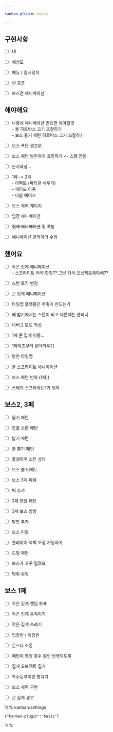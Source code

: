 ```yaml
---

kanban-plugin: basic

---
```


## 구현사항

- [ ] UI
- [ ] 해상도
- [ ] 메뉴 / 일시정지
- [ ] 씬 흐름
- [ ] 보스전 애니메이션


## 해야해요

- [ ] 나중에 애니메이션 받으면 해야할것<br>- 불 히트박스 크기 조절하기<br>- 보스 물기 패턴 히트박스 크기 조절하기
- [ ] 보스 폭탄 경고문
- [ ] 보스 패턴 발판까지 포함하게 <- 스팸 안됨
- [ ] 문서작성...
- [ ] 1페 -> 2페<br>- 이펙트 (파티클 배우기)<br>- 페이드 아웃<br>- 다음 페이즈
- [ ] 보스 체력 게이지
- [ ] 입장 애니메이션
- [ ] ~~집게 애니메이션~~ 및 폭발
- [ ] 애니메이션 콜라이더 수정


## 했어요

- [ ] 작은 집게 애니메이션<br>- 스프라이트 어케 합침?? 그냥 자식 오브젝트해야해??
- [ ] 스턴 로직 변경
- [ ] 큰 집게 애니메이션
- [ ] 타일맵 플랫폼은 어떻게 만드는가
- [ ] 왜 밟기에서는 스턴이 되고 다른때는 안되냐
- [ ] 디버그 모드 작성
- [ ] 1페 큰 집게 이동...
- [ ] 1페이즈부터 갈아끼우기
- [ ] 발판 타일맵
- [ ] 불 스프라이트 애니메이션
- [ ] 보스 패턴 반복 (1페))
- [ ] 쓰레기 스프라이트?가 뭐지


## 보스2, 3페

- [ ] 물기 패턴
- [ ] 잡몹 소환 패턴
- [ ] 밟기 패턴
- [ ] 불 뿜기 패턴
- [ ] 플레이어 스턴 상태
- [ ] 보스 불 이펙트
- [ ] 보스 3페 파훼
- [ ] 벽 추가
- [ ] 3페 랜덤 패턴
- [ ] 3페 보스 방향
- [ ] 발판 추가
- [ ] 보스 이동
- [ ] 플레이어 넉백 조정 가능하게
- [ ] 드릴 패턴
- [ ] 보스가 자꾸 밀려요
- [ ] 범위 설정


## 보스 1페

- [ ] 작은 집게 랜덤 좌표
- [ ] 작은 집게 움직이기
- [ ] 작은 집게 쓰레기
- [ ] 입장씬 / 퇴장씬
- [ ] 몬스터 소환
- [ ] 패턴이 특정 횟수 동안 반복되도록
- [ ] 집게 오브젝트 집기
- [ ] 특수능력이랑 합치기
- [ ] 보스 체력 구현
- [ ] 큰 집게 경고




%% kanban:settings
```
{"kanban-plugin":"basic"}
```
%%